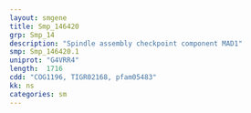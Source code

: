 ```yaml
---
layout: smgene
title: Smp_146420
grp: Smp_14
description: "Spindle assembly checkpoint component MAD1"
smp: Smp_146420.1
uniprot: "G4VRR4"
length:  1716
cdd: "COG1196, TIGR02168, pfam05483"
kk: ns
categories: sm
---
```


